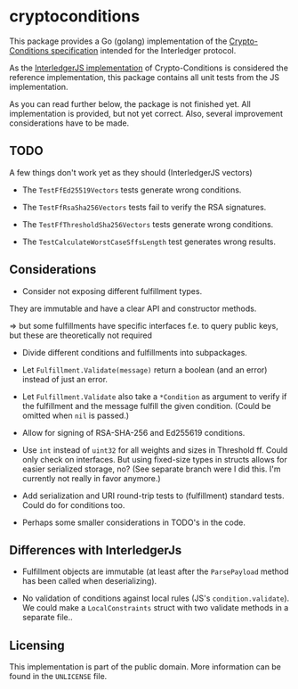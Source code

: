 # cryptoconditions

This package provides a Go (golang) implementation of the 
[Crypto-Conditions specification](https://datatracker.ietf.org/doc/draft-thomas-crypto-conditions/)
intended for the Interledger protocol.

As the [InterledgerJS implementation](https://github.com/interledgerjs/five-bells-condition) of Crypto-Conditions is
considered the reference implementation, this package contains all unit tests from the JS implementation.

As you can read further below, the package is not finished yet. All implementation is provided, but not yet correct. 
Also, several improvement considerations have to be made.

## TODO

A few things don't work yet as they should (InterledgerJS vectors)

 - The `TestFfEd25519Vectors` tests generate wrong conditions.
 
 - The `TestFfRsaSha256Vectors` tests fail to verify the RSA signatures.
 
 - The `TestFfThresholdSha256Vectors` tests generate wrong conditions.
 
 - The `TestCalculateWorstCaseSffsLength` test generates wrong results.

## Considerations

 - Consider not exposing different fulfillment types. 
 
 They are immutable and have a clear API and constructor methods.
 
 => but some fulfillments have specific interfaces f.e. to query public keys, but these are theoretically not required
 
 - Divide different conditions and fulfillments into subpackages.
 
 - Let `Fulfillment.Validate(message)` return a boolean (and an error) instead of just an error.
 
 - Let `Fulfillment.Validate` also take a `*Condition` as argument to verify if the fulfillment and the
 message fulfill the given condition. (Could be omitted when `nil` is passed.)
 
 - Allow for signing of RSA-SHA-256 and Ed255619 conditions.
 
 - Use `int` instead of `uint32` for all weights and sizes in Threshold ff. 
 Could only check on interfaces. But using fixed-size types in structs allows for easier serialized storage, no?
 (See separate branch were I did this. I'm currently not really in favor anymore.)
 
 - Add serialization and URI round-trip tests to (fulfillment) standard tests. Could do for conditions too.
 
 - Perhaps some smaller considerations in TODO's in the code.

## Differences with InterledgerJs

 - Fulfillment objects are immutable (at least after the `ParsePayload` method has been called when deserializing).
 
 - No validation of conditions against local rules (JS's `condition.validate`).
 We could make a `LocalConstraints` struct with two validate methods in a separate file..
 
 
 ## Licensing
 
 This implementation is part of the public domain. More information can be found in the `UNLICENSE` file.
